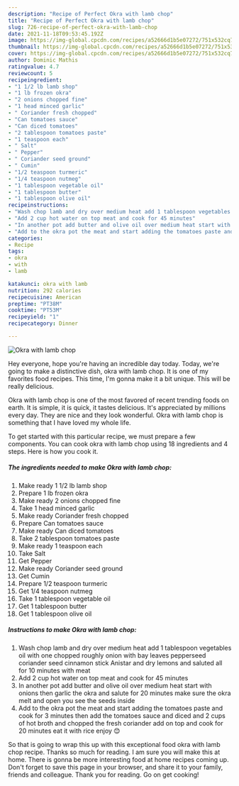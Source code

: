 ```yaml
---
description: "Recipe of Perfect Okra with lamb chop"
title: "Recipe of Perfect Okra with lamb chop"
slug: 726-recipe-of-perfect-okra-with-lamb-chop
date: 2021-11-18T09:53:45.192Z
image: https://img-global.cpcdn.com/recipes/a52666d1b5e07272/751x532cq70/okra-with-lamb-chop-recipe-main-photo.jpg
thumbnail: https://img-global.cpcdn.com/recipes/a52666d1b5e07272/751x532cq70/okra-with-lamb-chop-recipe-main-photo.jpg
cover: https://img-global.cpcdn.com/recipes/a52666d1b5e07272/751x532cq70/okra-with-lamb-chop-recipe-main-photo.jpg
author: Dominic Mathis
ratingvalue: 4.7
reviewcount: 5
recipeingredient:
- "1 1/2 lb lamb shop"
- "1 lb frozen okra"
- "2 onions chopped fine"
- "1 head minced garlic"
- " Coriander fresh chopped"
- "Can tomatoes sauce"
- "Can diced tomatoes"
- "2 tablespoon tomatoes paste"
- "1 teaspoon each"
- " Salt"
- " Pepper"
- " Coriander seed ground"
- " Cumin"
- "1/2 teaspoon turmeric"
- "1/4 teaspoon nutmeg"
- "1 tablespoon vegetable oil"
- "1 tablespoon butter"
- "1 tablespoon olive oil"
recipeinstructions:
- "Wash chop lamb and dry over medium heat add 1 tablespoon vegetables oil with one chopped roughly onion with bay leaves pepperseed coriander seed cinnamon stick Anistar and dry lemons and saluted all for 10 minutes with meat"
- "Add 2 cup hot water on top meat and cook for 45 minutes"
- "In another pot add butter and olive oil over medium heat start with onions then garlic the okra and salute for 20 minutes make sure the okra melt and open you see the seeds inside"
- "Add to the okra pot the meat and start adding the tomatoes paste and cook for 3 minutes then add the tomatoes sauce and diced and 2 cups of hot broth and chopped the fresh coriander add on top and cook for 20 minutes eat it with rice enjoy 😊"
categories:
- Recipe
tags:
- okra
- with
- lamb

katakunci: okra with lamb 
nutrition: 292 calories
recipecuisine: American
preptime: "PT38M"
cooktime: "PT53M"
recipeyield: "1"
recipecategory: Dinner

---
```



![Okra with lamb chop](https://img-global.cpcdn.com/recipes/a52666d1b5e07272/751x532cq70/okra-with-lamb-chop-recipe-main-photo.jpg)

Hey everyone, hope you're having an incredible day today. Today, we're going to make a distinctive dish, okra with lamb chop. It is one of my favorites food recipes. This time, I'm gonna make it a bit unique. This will be really delicious.

Okra with lamb chop is one of the most favored of recent trending foods on earth. It is simple, it is quick, it tastes delicious. It's appreciated by millions every day. They are nice and they look wonderful. Okra with lamb chop is something that I have loved my whole life.




To get started with this particular recipe, we must prepare a few components. You can cook okra with lamb chop using 18 ingredients and 4 steps. Here is how you cook it.

<!--inarticleads1-->

##### The ingredients needed to make Okra with lamb chop:

1. Make ready 1 1/2 lb lamb shop
1. Prepare 1 lb frozen okra
1. Make ready 2 onions chopped fine
1. Take 1 head minced garlic
1. Make ready  Coriander fresh chopped
1. Prepare Can tomatoes sauce
1. Make ready Can diced tomatoes
1. Take 2 tablespoon tomatoes paste
1. Make ready 1 teaspoon each
1. Take  Salt
1. Get  Pepper
1. Make ready  Coriander seed ground
1. Get  Cumin
1. Prepare 1/2 teaspoon turmeric
1. Get 1/4 teaspoon nutmeg
1. Take 1 tablespoon vegetable oil
1. Get 1 tablespoon butter
1. Get 1 tablespoon olive oil




<!--inarticleads2-->

##### Instructions to make Okra with lamb chop:

1. Wash chop lamb and dry over medium heat add 1 tablespoon vegetables oil with one chopped roughly onion with bay leaves pepperseed coriander seed cinnamon stick Anistar and dry lemons and saluted all for 10 minutes with meat
1. Add 2 cup hot water on top meat and cook for 45 minutes
1. In another pot add butter and olive oil over medium heat start with onions then garlic the okra and salute for 20 minutes make sure the okra melt and open you see the seeds inside
1. Add to the okra pot the meat and start adding the tomatoes paste and cook for 3 minutes then add the tomatoes sauce and diced and 2 cups of hot broth and chopped the fresh coriander add on top and cook for 20 minutes eat it with rice enjoy 😊




So that is going to wrap this up with this exceptional food okra with lamb chop recipe. Thanks so much for reading. I am sure you will make this at home. There is gonna be more interesting food at home recipes coming up. Don't forget to save this page in your browser, and share it to your family, friends and colleague. Thank you for reading. Go on get cooking!
